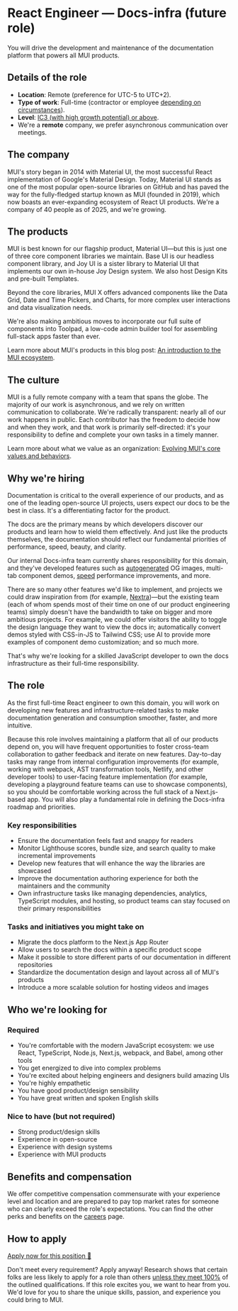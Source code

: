 # React Engineer — Docs-infra (future role)

<p class="description">You will drive the development and maintenance of the documentation platform that powers all MUI products.</p>

## Details of the role

- **Location**: Remote (preference for UTC-5 to UTC+2).
- **Type of work**: Full-time (contractor or employee [depending on circumstances](https://mui-org.notion.site/Hiring-FAQ-64763b756ae44c37b47b081f98915501#494af1f358794028beb4b7697b5d3102)).
- **Level**: [IC3 (with high growth potential) or above](https://mui-org.notion.site/Leveling-at-MUI-5c30f9bfe65149d697f346447cef9db1).
- We're a **remote** company, we prefer asynchronous communication over meetings.

## The company

MUI's story began in 2014 with Material UI, the most successful React implementation of Google's Material Design.
Today, Material UI stands as one of the most popular open-source libraries on GitHub and has paved the way for the fully-fledged startup known as MUI (founded in 2019), which now boasts an ever-expanding ecosystem of React UI products.
We're a company of 40 people as of 2025, and we're growing.

## The products

MUI is best known for our flagship product, Material UI—but this is just one of three core component libraries we maintain.
Base UI is our headless component library, and Joy UI is a sister library to Material UI that implements our own in-house Joy Design system.
We also host Design Kits and pre-built Templates.

Beyond the core libraries, MUI X offers advanced components like the Data Grid, Date and Time Pickers, and Charts, for more complex user interactions and data visualization needs.

We're also making ambitious moves to incorporate our full suite of components into Toolpad, a low-code admin builder tool for assembling full-stack apps faster than ever.

Learn more about MUI's products in this blog post: [An introduction to the MUI ecosystem](https://mui.com/blog/mui-product-comparison/).

## The culture

MUI is a fully remote company with a team that spans the globe.
The majority of our work is asynchronous, and we rely on written communication to collaborate.
We're radically transparent: nearly all of our work happens in public.
Each contributor has the freedom to decide how and when they work, and that work is primarily self-directed: it's your responsibility to define and complete your own tasks in a timely manner.

Learn more about what we value as an organization: [Evolving MUI's core values and behaviors](https://mui.com/blog/2023-mui-values/).

## Why we're hiring

Documentation is critical to the overall experience of our products, and as one of the leading open-source UI projects, users expect our docs to be the best in class.
It's a differentiating factor for the product.

The docs are the primary means by which developers discover our products and learn how to wield them effectively.
And just like the products themselves, the documentation should reflect our fundamental priorities of performance, speed, beauty, and clarity.

Our internal Docs-infra team currently shares responsibility for this domain, and they've developed features such as [autogenerated](https://x.com/olivtassinari/status/1783894370011213869) OG images, multi-tab component demos, [speed](https://github.com/mui/material-ui/pull/40314) performance improvements, and more.

There are so many other features we'd like to implement, and projects we could draw inspiration from (for example, [Nextra](https://nextra.site/))—but the existing team (each of whom spends most of their time on one of our product engineering teams) simply doesn't have the bandwidth to take on bigger and more ambitious projects.
For example, we could offer visitors the ability to toggle the design language they want to view the docs in; automatically convert demos styled with CSS-in-JS to Tailwind CSS; use AI to provide more examples of component demo customization; and so much more.

That's why we're looking for a skilled JavaScript developer to own the docs infrastructure as their full-time responsibility.

## The role

As the first full-time React engineer to own this domain, you will work on developing new features and infrastructure-related tasks to make documentation generation and consumption smoother, faster, and more intuitive.

Because this role involves maintaining a platform that all of our products depend on, you will have frequent opportunities to foster cross-team collaboration to gather feedback and iterate on new features.
Day-to-day tasks may range from internal configuration improvements (for example, working with webpack, AST transformation tools, Netlify, and other developer tools) to user-facing feature implementation (for example, developing a playground feature teams can use to showcase components), so you should be comfortable working across the full stack of a Next.js-based app.
You will also play a fundamental role in defining the Docs-infra roadmap and priorities.

### Key responsibilities

- Ensure the documentation feels fast and snappy for readers
- Monitor Lighthouse scores, bundle size, and search quality to make incremental improvements
- Develop new features that will enhance the way the libraries are showcased
- Improve the documentation authoring experience for both the maintainers and the community
- Own infrastructure tasks like managing dependencies, analytics, TypeScript modules, and hosting, so product teams can stay focused on their primary responsibilities

### Tasks and initiatives you might take on

- Migrate the docs platform to the Next.js App Router
- Allow users to search the docs within a specific product scope
- Make it possible to store different parts of our documentation in different repositories
- Standardize the documentation design and layout across all of MUI's products
- Introduce a more scalable solution for hosting videos and images

## Who we're looking for

### Required

- You're comfortable with the modern JavaScript ecosystem: we use React, TypeScript, Node.js, Next.js, webpack, and Babel, among other tools
- You get energized to dive into complex problems
- You're excited about helping engineers and designers build amazing UIs
- You're highly empathetic
- You have good product/design sensibility
- You have great written and spoken English skills

### Nice to have (but not required)

- Strong product/design skills
- Experience in open-source
- Experience with design systems
- Experience with MUI products

## Benefits and compensation

We offer competitive compensation commensurate with your experience level and location and are prepared to pay top market rates for someone who can clearly exceed the role's expectations.
You can find the other perks and benefits on the [careers](https://mui.com/careers/#perks-and-benefits) page.

## How to apply

[Apply now for this position 📮](https://jobs.ashbyhq.com/MUI/673f3178-56f4-47fd-bd2b-6dcba57758aa/application?utm_source=ZNRrPGBkqO)

Don't meet every requirement?
Apply anyway!
Research shows that certain folks are less likely to apply for a role than others [unless they meet 100%](https://hbr.org/2014/08/why-women-dont-apply-for-jobs-unless-theyre-100-qualified) of the outlined qualifications.
If this role excites you, we want to hear from you.
We'd love for you to share the unique skills, passion, and experience you could bring to MUI.
